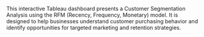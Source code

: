This interactive Tableau dashboard presents a Customer Segmentation Analysis using the RFM (Recency, Frequency, Monetary) model. It is designed to help businesses understand customer purchasing behavior and identify opportunities for targeted marketing and retention strategies.
